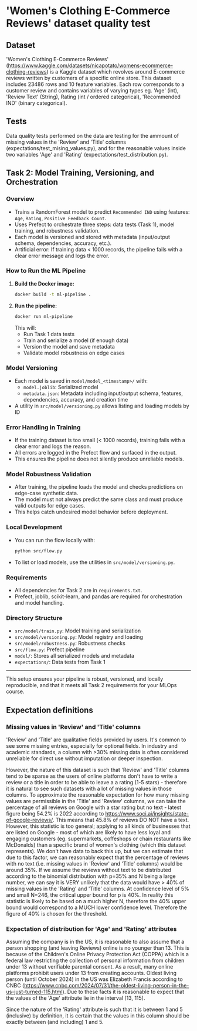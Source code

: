 # 'Women's Clothing E-Commerce Reviews' dataset quality test

## Dataset 
'Women's Clothing E-Commerce Reviews' (https://www.kaggle.com/datasets/nicapotato/womens-ecommerce-clothing-reviews) is a Kaggle dataset which revolves around E-commerce reviews written by customers of a specific online store. This dataset includes 23486 rows and 10 feature variables. Each row corresponds to a customer review and contains variables of varying types eg. 'Age' (int), 'Review Text' (String), Rating (int / ordered categorical), 'Recommended IND' (binary categorical).

## Tests
Data quality tests performed on the data are testing for the ammount of missing values in the 'Review' and 'Title' columns (expectations/test_mising_values.py), and for the reasonable values inside two variables 'Age' and 'Rating' (expectations/test_distribution.py). 

## Task 2: Model Training, Versioning, and Orchestration

### Overview
- Trains a RandomForest model to predict `Recommended IND` using features: `Age`, `Rating`, `Positive Feedback Count`.
- Uses Prefect to orchestrate three steps: data tests (Task 1), model training, and robustness validation.
- Each model is versioned and stored with metadata (input/output schema, dependencies, accuracy, etc.).
- Artificial error: If training data < 1000 records, the pipeline fails with a clear error message and logs the error.

### How to Run the ML Pipeline

1. **Build the Docker image:**
   ```bash
   docker build -t ml-pipeline .
   ```
2. **Run the pipeline:**
   ```bash
   docker run ml-pipeline
   ```
   This will:
   - Run Task 1 data tests
   - Train and serialize a model (if enough data)
   - Version the model and save metadata
   - Validate model robustness on edge cases

### Model Versioning
- Each model is saved in `model/model_<timestamp>/` with:
  - `model.joblib`: Serialized model
  - `metadata.json`: Metadata including input/output schema, features, dependencies, accuracy, and creation time
- A utility in `src/model/versioning.py` allows listing and loading models by ID

### Error Handling in Training
- If the training dataset is too small (< 1000 records), training fails with a clear error and logs the reason.
- All errors are logged in the Prefect flow and surfaced in the output.
- This ensures the pipeline does not silently produce unreliable models.

### Model Robustness Validation
- After training, the pipeline loads the model and checks predictions on edge-case synthetic data.
- The model must not always predict the same class and must produce valid outputs for edge cases.
- This helps catch undesired model behavior before deployment.

### Local Development
- You can run the flow locally with:
  ```bash
  python src/flow.py
  ```
- To list or load models, use the utilities in `src/model/versioning.py`.

### Requirements
- All dependencies for Task 2 are in `requirements.txt`.
- Prefect, joblib, scikit-learn, and pandas are required for orchestration and model handling.

### Directory Structure
- `src/model/train.py`: Model training and serialization
- `src/model/versioning.py`: Model registry and loading
- `src/model/robustness.py`: Robustness checks
- `src/flow.py`: Prefect pipeline
- `model/`: Stores all serialized models and metadata
- `expectations/`: Data tests from Task 1

---

This setup ensures your pipeline is robust, versioned, and locally reproducible, and that it meets all Task 2 requirements for your MLOps course.

## Expectation definitions

### Missing values in 'Review' and 'Title' columns
'Review' and 'Title' are qualitative fields provided by users. It's common to see some missing entries, especially for optional fields. In industry and academic standards, a column with >30% missing data is often considered unreliable for direct use without imputation or deeper inspection.

However, the nature of this dataset is such that 'Review' and 'Title' columns tend to be sparse as the users of online platforms don't have to write a review or a title in order to be able to leave a a rating (1-5 stars) - therefore it is natural to see such datasets with a lot of missing values in those columns. To approximate the reasonable expectation for how many missing values are permissible in the 'Title' and 'Review' columns, we can take the percentage of all reviews on Google with a star rating but no text - latest figure being 54.2% is 2022 according to https://www.soci.ai/insights/state-of-google-reviews/. This means that 45.8% of reviews DO NOT have a text. However, this statistic is too general; applying to all kinds of businesses that are listed on Google - most of which are likely to have less loyal and engaging customers (eg. supermarkets, coffeshops or chain restaurants like McDonalds) than a specific brand of women's clothing (which this dataset represents). We don't have data to back this up, but we can estimate that due to this factor, we can reasonably expect that the percentage of reviews with no text (i.e. missing values in 'Review' and 'Title' columns) would be around 35%. If we assume the reviews without text to be distributed according to the binomial distribution with p=35% and N being a large number, we can say it is VERY unlikely that the data would have > 40% of missing values in the 'Rating' and 'Title' columns. At confidence level of 5% and small N=246, the critical upper bound for p is 40%. In reality this statistic is likely to be based on a much higher N, therefore the 40% upper bound would correspond to a MUCH lower confidence level. Therefore the figure of 40% is chosen for the threshold.

### Expectation of distribution for 'Age' and 'Rating' attributes

Assuming the company is in the US, it is reasonable to also assume that a person shopping (and leaving Reviews) online is no younger than 13. This is because of the Children's Online Privacy Protection Act (COPPA) which is a federal law restricting the collection of personal information from children under 13 without verifiable parental consent. As a result, many online platforms prohibit users under 13 from creating accounts. Oldest living person (until October 2024) in the US was Elizabeth Francis according to CNBC (https://www.cnbc.com/2024/07/31/the-oldest-living-person-in-the-us-just-turned-115.html). Due to these facts it is reasonable to expect that the values of the 'Age' attribute lie in the interval [13, 115].

Since the nature of the 'Rating' attribute is such that it is between 1 and 5 (inclusive) by definition, it is certain that the values in this column should be exactly between (and including) 1 and 5.

